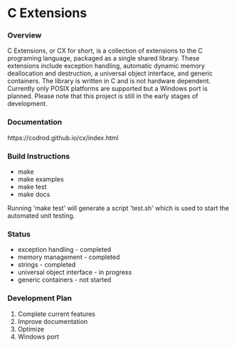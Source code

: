   <h1>C Extensions</h1>
  <h3>Overview</h3>
  C Extensions, or CX for short, is a collection of extensions to the C programing language, packaged as a single shared library. These extensions include exception handling, automatic dynamic memory deallocation and destruction, a universal object interface, and generic containers. The library is written in C and is not hardware dependent. Currently only POSIX platforms are supported but a Windows port is planned. Please note that this project is still in the early stages of development.
  <h3>Documentation</h3>
  <a>https://codrod.github.io/cx/index.html</a>
  <h3>Build Instructions</h3>
  <ul>
    <li>make</li>
    <li>make examples</li>
    <li>make test</li>
    <li>make docs</li>
  </ul>
  <p>
    Running 'make test' will generate a script 'test.sh' which is used to start the automated unit testing.
  </p>
  <h3>Status</h3>
  <ul>
    <li>exception handling - completed</li>
    <li>memory management - completed</li>
    <li>strings - completed</li>
    <li>universal object interface - in progress</li>
    <li>generic containers - not started</li>
  </ul>
  <h3>Development Plan</h3>
  <ol>
    <li>Complete current features</li>
    <li>Improve documentation</li>
    <li>Optimize</li>
    <li>Windows port</li>
  </ol>
